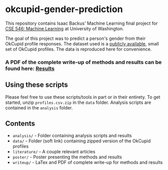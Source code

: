 # okcupid-gender-prediction
This repository contains Isaac Backus' Machine Learning final project for [CSE 546: Machine Learning](https://courses.cs.washington.edu/courses/cse546/16au/) at University of Washington.

The goal of this project was to predict a person's gender from their OkCupid profile responses.
The dataset used is a [publicly available](https://github.com/rudeboybert/JSE_OkCupid), small set of OkCupid profiles.
The data is reproduced here for convenience.

### A PDF of the complete write-up of methods and results can be found here: [Results](https://github.com/ibackus/okcupid-gender-prediction/wiki/okcupid_gender_prediction.pdf)

## Using these scripts
Please feel free to use these scripts/tools in part or in their entirety.
To get started, unzip `profiles.csv.zip` in the `data` folder.
Analysis scripts are contained in the `analysis` folder.

## Contents
* `analysis/` - Folder containing analysis scripts and results
* `data/` - Folder (soft link) containing zipped version of the OkCupid profiles
* `literature/` - A couple relevant articles
* `poster/` - Poster presenting the methods and results
* `writeup/` - LaTex and PDF of complete write-up for methods and results
